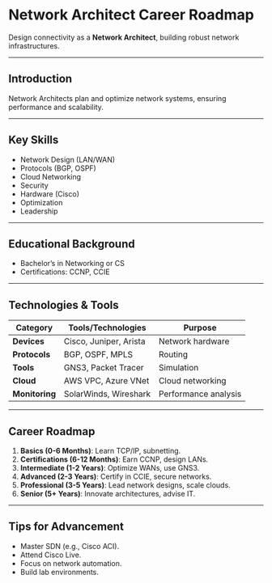 # Network Architect Career Roadmap

Design connectivity as a **Network Architect**, building robust network infrastructures.

---

## Introduction
Network Architects plan and optimize network systems, ensuring performance and scalability.

---

## Key Skills
- Network Design (LAN/WAN)
- Protocols (BGP, OSPF)
- Cloud Networking
- Security
- Hardware (Cisco)
- Optimization
- Leadership

---

## Educational Background
- Bachelor’s in Networking or CS
- Certifications: CCNP, CCIE

---

## Technologies & Tools
| **Category**         | **Tools/Technologies**                     | **Purpose**                        |
|----------------------|--------------------------------------------|------------------------------------|
| **Devices**          | Cisco, Juniper, Arista                     | Network hardware                  |
| **Protocols**        | BGP, OSPF, MPLS                            | Routing                           |
| **Tools**            | GNS3, Packet Tracer                        | Simulation                        |
| **Cloud**            | AWS VPC, Azure VNet                        | Cloud networking                  |
| **Monitoring**       | SolarWinds, Wireshark                      | Performance analysis              |

---

## Career Roadmap
1. **Basics (0-6 Months)**: Learn TCP/IP, subnetting.  
2. **Certifications (6-12 Months)**: Earn CCNP, design LANs.  
3. **Intermediate (1-2 Years)**: Optimize WANs, use GNS3.  
4. **Advanced (2-3 Years)**: Certify in CCIE, secure networks.  
5. **Professional (3-5 Years)**: Lead network designs, scale clouds.  
6. **Senior (5+ Years)**: Innovate architectures, advise IT.

---

## Tips for Advancement
- Master SDN (e.g., Cisco ACI).
- Attend Cisco Live.
- Focus on network automation.
- Build lab environments.